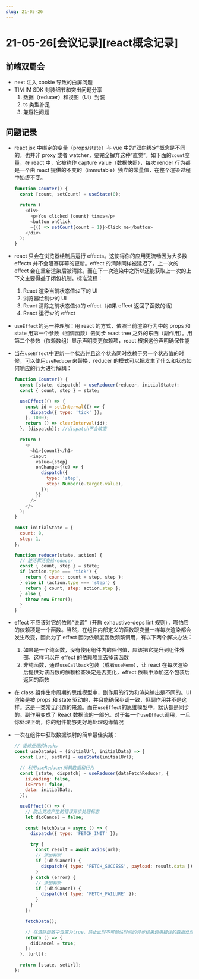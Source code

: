 ```yaml
---
slug: 21-05-26
---
```


# 21-05-26[会议记录][react概念记录]

## 前端双周会

- next 注入 cookie 导致的白屏问题
- TIM IM SDK 封装细节和突出问题分享
  1. 数据（reducer）和视图（UI）封装
  2. ts 类型补足
  3. 兼容性问题

## 问题记录

- react jsx 中绑定的变量（props/state）与 vue 中的“双向绑定”概念是不同的，也并非 proxy 或者 watcher，要完全摒弃这种“直觉”。如下面的`count`变量，在 react 中，它被称作 capture value（数据快照），每次 render 行为都是一个由 react 提供的不变的（immutable）独立的常量值，在整个渲染过程中始终不变。

  ```javascript
  function Counter() {
    const [count, setCount] = useState(0);

    return (
      <div>
        <p>You clicked {count} times</p>
        <button onClick
        ={() => setCount(count + 1)}>Click me</button>
      </div>
    );
  }
  ```

- react 只会在浏览器绘制后运行 effects。这使得你的应用更流畅因为大多数 effects 并不会阻塞屏幕的更新。effect 的清除同样被延迟了。上一次的 effect 会在重新渲染后被清除。而在下一次渲染中之所以还能获取上一次的上下文主要得益于闭包机制。标准流程：
  1. React 渲染当前状态值`$2`下的 UI
  2. 浏览器绘制`$2`的 UI
  3. React 清除之前状态值`$1`的 effect（如果 effect 返回了函数的话）
  4. React 运行`$2`的 effect
- `useEffect`的另一种理解：用 react 的方式，依照当前渲染行为中的 props 和 state 用第一个参数（回调函数）去同步 react tree 之外的东西（副作用）。用第二个参数（依赖数组）显示声明变更依赖项，react 根据这份声明确保性能
- 当在`useEffect`中更新一个状态并且这个状态同时依赖于另一个状态值的时候，可以使用`useReducer`来替换，reducer 的模式可以把发生了什么和状态如何响应的行为进行解耦：

  ```javascript
  function Counter() {
    const [state, dispatch] = useReducer(reducer, initialState);
    const { count, step } = state;

    useEffect(() => {
      const id = setInterval(() => {
        dispatch({ type: 'tick' });
      }, 1000);
      return () => clearInterval(id);
    }, [dispatch]); //dispatch不会改变

    return (
      <>
        <h1>{count}</h1>
        <input
          value={step}
          onChange={(e) => {
            dispatch({
              type: 'step',
              step: Number(e.target.value),
            });
          }}
        />
      </>
    );
  }

  const initialState = {
    count: 0,
    step: 1,
  };

  function reducer(state, action) {
    // 脏活累活交给reducer
    const { count, step } = state;
    if (action.type === 'tick') {
      return { count: count + step, step };
    } else if (action.type === 'step') {
      return { count, step: action.step };
    } else {
      throw new Error();
    }
  }
  ```

- effect 不应该对它的依赖“说谎”（开启 exhaustive-deps lint 规则），哪怕它的依赖项是一个函数。当然，在组件内部定义的函数跟变量一样每次渲染都会发生改变，因此为了 effect 因为依赖度函数频繁调用，有以下两个解决办法：
  1. 如果是一个纯函数，没有使用组件内的任何值，应该把它提升到组件外部，这样可以在 effect 的依赖项里去掉该函数
  2. 非纯函数，通过`useCallback`包装（或者`useMemo`），让 react 在每次渲染后提供对该函数的依赖检查决定是否变化，effect 依赖中添加这个包装后返回的函数
- 在 class 组件生命周期的思维模型中，副作用的行为和渲染输出是不同的。UI 渲染是被 props 和 state 驱动的，并且能确保步调一致，但副作用并不是这样。这是一类常见问题的来源。而在`useEffect`的思维模型中，默认都是同步的。副作用变成了 React 数据流的一部分。对于每一个`useEffect`调用，一旦你处理正确，你的组件能够更好地处理边缘情况
- 一次在组件中获取数据映射的简单最佳实践：

  ```javascript
  // 提炼处理的hooks
  const useDataApi = (initialUrl, initialData) => {
    const [url, setUrl] = useState(initialUrl);

    // 利用useReducer解耦数据和行为
    const [state, dispatch] = useReducer(dataFetchReducer, {
      isLoading: false,
      isError: false,
      data: initialData,
    });

    useEffect(() => {
      // 防止竞态产生的错误异步处理标志
      let didCancel = false;

      const fetchData = async () => {
        dispatch({ type: 'FETCH_INIT' });

        try {
          const result = await axios(url);
          // 添加判断
          if (!didCancel) {
            dispatch({ type: 'FETCH_SUCCESS', payload: result.data });
          }
        } catch (error) {
          // 添加判断
          if (!didCancel) {
            dispatch({ type: 'FETCH_FAILURE' });
          }
        }
      };

      fetchData();

      // 在清除函数中设置为true，防止此时不可预估时间的异步结果调用错误的数据处理action
      return () => {
        didCancel = true;
      };
    }, [url]);

    return [state, setUrl];
  };
  ```

